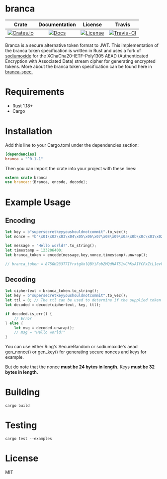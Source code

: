# branca

|Crate|Documentation|License|Travis
|:---:|:-----------:|:-----------:|:-----------:|
|[![Crates.io][crates-badge]][crates-url]|[![Docs][doc-badge]][doc-url]|[![License][license-badge]][license-url]|[![Travis-CI][travis-badge]][travis-url]

[crates-badge]: https://img.shields.io/crates/v/branca.svg
[crates-url]: https://crates.io/crates/branca
[doc-badge]: https://docs.rs/branca/badge.svg
[doc-url]: https://docs.rs/branca
[license-badge]: https://img.shields.io/badge/License-MIT-brightgreen.svg
[license-url]: https://github.com/return/branca/blob/master/LICENSE
[travis-badge]: https://api.travis-ci.org/return/branca.svg?branch=master
[travis-url]: https://travis-ci.org/return/branca

Branca is a secure alternative token format to JWT. This implementation of the branca token specification is written in Rust and uses a fork of [sodiumoxide](https://github.com/return/sodiumoxide-xchacha20poly1305) for the XChaCha20-IETF-Poly1305 AEAD (Authenticated Encryption with Associated Data) stream cipher for generating encrypted tokens. More about the branca token specification can be found here in [branca-spec.](
https://github.com/tuupola/branca-spec/blob/master/README.md)

# Requirements

* Rust 1.18+
* Cargo

# Installation

Add this line to your Cargo.toml under the dependencies section:

```toml
[dependencies]
branca = "^0.1.1"
```

Then you can import the crate into your project with these lines:
```rust
extern crate branca
use branca::{Branca, encode, decode};
```

# Example Usage

## Encoding
```rust
let key = b"supersecretkeyyoushouldnotcommit".to_vec();
let nonce = *b"\x01\x02\x03\x04\x05\x06\x07\x08\x09\x0a\x0b\x0c\x01\x02\x03\x04\x05\x06\x07\x08\x09\x0a\x0b\x0c";

let message = "Hello world!".to_string();
let timestamp = 123206400;
let branca_token = encode(message,key,nonce,timestamp).unwrap();

// branca_token = 875GH233T7IYrxtgXxlQBYiFobZMQdHAT51vChKsAIYCFxZtL1evV54vYqLyZtQ0ekPHt8kJHQp0a
```

## Decoding
```rust
let ciphertext = branca_token.to_string();
let key = b"supersecretkeyyoushouldnotcommit".to_vec();
let ttl = 0; // The ttl can be used to determine if the supplied token has expired or not. //
let decoded = decode(ciphertext, key, ttl);

if decoded.is_err() {
    // Error
} else {
    let msg = decoded.unwrap(); 
    // msg = "Hello world!"
}
```
You can use either Ring's SecureRandom or sodiumoxide's aead gen_nonce() or gen_key() for generating secure nonces and keys for example. 

But do note that the nonce **must be 24 bytes in length.** Keys **must be 32 bytes in length.**

# Building
`cargo build`

# Testing
`cargo test --examples`

# License
MIT